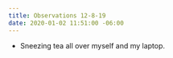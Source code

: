 ```yaml
---
title: Observations 12-8-19
date: 2020-01-02 11:51:00 -06:00
---
```


- Sneezing tea all over myself and my laptop.
